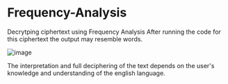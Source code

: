 # Frequency-Analysis
Decrytping ciphertext using Frequency Analysis
After running the code for this ciphertext the output may resemble words.

![image](https://github.com/Drone300/Frequency-Analysis/assets/124827807/1b43cc29-0b0c-4615-90b6-12e33072df9c)

The interpretation and full deciphering of the text depends on the user's knowledge and understanding of the english language.
